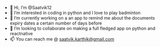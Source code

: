 - 👋 Hi, I’m @Saatvik12
- 👀 I’m interested in coding in python and I love to play badminton
- 🌱 I’m currently working on a an app to remind me about the documents expiry dates a certain number of days before
- 💞️ I’m looking to collaborate on making a full fledged app on python and reactnative
- 📫 You can reach me @ saatvik.karthik@gmail.com

<!---
Saatvik12/Saatvik12 is a ✨ special ✨ repository because its `README.md` (this file) appears on your GitHub profile.
You can click the Preview link to take a look at your changes.
--->
